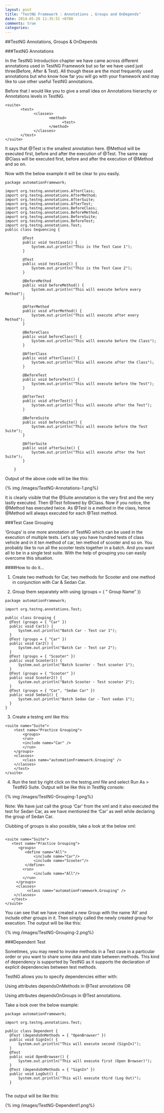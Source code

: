 ```yaml
---
layout: post
title: "TestNG Framework : Annotations , Groups and OnDepends"
date: 2014-05-26 11:35:51 +0700
comments: true
categories: 
---
```


##TestNG Annotations, Groups & OnDepends

###TestNG Annotations

In the TestNG Introduction chapter we have came across different annotations used in TestNG Framework but so far we have used just three(Before, After & Test). All though these are the most frequently used annotations but who know how far you will go with your framework and may like to use other useful TestNG annotations.

Before that I would like you to give a small idea on Annotations hierarchy or Annotations levels in TestNG.

```
<suite>
 	   <test>
			 <classes>
				 	<method>
				    	  <test>
				    </method>
			 </classes>
	   </test>
</suite>
```

It says that @Test is the smallest annotation here. @Method will be executed first, before and after the execution of @Test. The same way @Class will be executed first, before and after the execution of @Method and so on.

Now with the below example it will be clear to you easily.

```
package automationFramework;
 
import org.testng.annotations.AfterClass;
import org.testng.annotations.AfterMethod;
import org.testng.annotations.AfterSuite;
import org.testng.annotations.AfterTest;
import org.testng.annotations.BeforeClass;
import org.testng.annotations.BeforeMethod;
import org.testng.annotations.BeforeSuite;
import org.testng.annotations.BeforeTest;
import org.testng.annotations.Test;
public class Sequencing {
 
        @Test
        public void testCase1() {
            System.out.println("This is the Test Case 1");
        }
 
        @Test
        public void testCase2() {
            System.out.println("This is the Test Case 2");
        }
 
        @BeforeMethod
        public void beforeMethod() {
            System.out.println("This will execute before every Method");
        }
 
        @AfterMethod
        public void afterMethod() {
            System.out.println("This will execute after every Method");
        }
 
        @BeforeClass
        public void beforeClass() {
            System.out.println("This will execute before the Class");
        }
 
        @AfterClass
        public void afterClass() {
            System.out.println("This will execute after the Class");
        }
 
        @BeforeTest
        public void beforeTest() {
            System.out.println("This will execute before the Test");
        }
 
        @AfterTest
        public void afterTest() {
            System.out.println("This will execute after the Test");
        }
 
        @BeforeSuite
        public void beforeSuite() {
            System.out.println("This will execute before the Test Suite");
        }
 
        @AfterSuite
        public void afterSuite() {
            System.out.println("This will execute after the Test Suite");
        }
 
    }

```

Output of the above code will be like this:

{% img /images/TestNG-Annotations-1.png%}

It is clearly visible that the @Suite annotation is the very first and the very lastly executed. Then @Test followed by @Class. Now if you notice, the @Method has executed twice. As @Test is a method in the class, hence @Method will always executed for each @Test method.

###Test Case Grouping

‘Groups‘ is one more annotation of TestNG which can be used in the execution of multiple tests. Let’s say you have hundred tests of class vehicle and in it ten method of car, ten method of scooter and so on. You probably like to run all the scooter tests together in a batch. And you want all to be in a single test suite. With the help of grouping you can easily overcome this situation.

####How to do it…

1) Create two methods for Car, two methods for Scooter and one method in conjunction with Car & Sedan Car.

2) Group them separately with using  (groups = { ” Group Name” })

```
package automationFramework;

import org.testng.annotations.Test;

public class Grouping {
  @Test (groups = { "Car" })
  public void Car1() {
	  System.out.println("Batch Car - Test car 1");
  }
  @Test (groups = { "Car" })
  public void Car2() {
	  System.out.println("Batch Car - Test car 2");
  }
  @Test (groups = { "Scooter" })
  public void Scooter1() {
	  System.out.println("Batch Scooter - Test scooter 1");
  }
  @Test (groups = { "Scooter" })
  public void Scooter2() {
	  System.out.println("Batch Scooter - Test scooter 2");
  }
  @Test (groups = { "Car", "Sedan Car" })
  public void Sedan1() {
	  System.out.println("Batch Sedan Car - Test sedan 1");
  }
}

```

3) Create a testng xml like this:

```
<suite name="Suite">
    <test name="Practice Grouping">
        <groups>
	    <run>
		<include name="Car" />
	    </run>
	</groups>
	<classes>
	    <class name="automationFramework.Grouping" />
	</classes>
    </test>
</suite>

```

4) Run the test by right click on the testng.xml file and select Run As > TestNG Suite. Output will be like this in TestNg console:

{% img /images/TestNG-Grouping-1.png%}

 Note: We have just call the group ‘Car’ from the xml and it also executed the test for Sedan Car, as we have mentioned the ‘Car’ as well while declaring the group of Sedan Car.

Clubbing of groups is also possible, take a look at the below xml:

```

<suite name="Suite">
   <test name="Practice Grouping">
      <groups>
         <define name="All">
	   		 <include name="Car"/>
	   		 <include name="Scooter"/>
		 </define>
	 	<run>
	   		 <include name="All"/>
		</run>
   	 </groups>
	 <classes>
	      <class name="automationFramework.Grouping" />
	</classes>
   </test>
</suite>

```

You can see that we have created a new Group with the name ‘All’ and include other groups in it. Then simply called the newly created group for execution. The output will be like this:

{% img /images/TestNG-Grouping-2.png%}

###Dependent Test

Sometimes, you may need to invoke methods in a Test case in a particular order or you want to share some data and state between methods. This kind of dependency is supported by TestNG as it supports the declaration of explicit dependencies between test methods.

TestNG allows you to specify dependencies either with:

Using attributes dependsOnMethods in @Test annotations OR

Using attributes dependsOnGroups in @Test annotations.

Take a look over the below example:

```
package automationFramework;

import org.testng.annotations.Test;

public class Dependent {
  @Test (dependsOnMethods = { "OpenBrowser" })
  public void SignIn() {
	  System.out.println("This will execute second (SignIn)");
  }
  @Test
  public void OpenBrowser() {
	  System.out.println("This will execute first (Open Browser)");
  }
  @Test (dependsOnMethods = { "SignIn" })
  public void LogOut() {
	  System.out.println("This will execute third (Log Out)");
  }
  
```

The output will be like this:

{% img /images/TestNG-Dependent1.png%}





